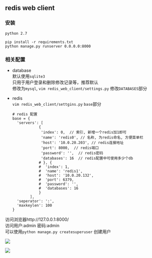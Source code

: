 ## redis web client
### 安装

```
python 2.7

pip install -r requirements.txt
python manage.py runserver 0.0.0.0:8000
```

### 相关配置
- database   
  默认使用`sqlite3`  
  只用于用户登录和删除修改记录等，推荐默认   
  修改为`mysql`, `vim redis_web_client/settings.py` 修改`DATABASES`部分
  
- redis  
  `vim redis_web_client/settgins.py` `base`部分
  
  ```
  # redis 配置
  base = {
    'servers': [
              {
               'index': 0,  // 索引, 新增一个redis加1即可
               'name': 'redis0', // 名称, 为redis命名, 方便菜单栏
               'host': '10.0.20.203', // redis连接地址
               'port': 8000,  // redis端口
               'password': '',  // redis密码
               'databases': 16  // redis配置中可使用多少个db
              # }, {
              #  'index': 1,
              #  'name': 'redis1',
              #  'host': '10.0.20.132',
              #  'port': 6379,
              #  'password': '',
              #  'databases': 16
              }
          ],
    'seperator': ':',
    'maxkeylen': 100
  }
  ```

访问浏览器http://127.0.0.1:8000/  
访问用户:admin 密码:admin   
可以使用`python manage.py createsuperuser` 创建用户

![](https://gitee.com/careyjike_173/redis_web_client/raw/master/static/img/1.png)


![](https://gitee.com/careyjike_173/redis_web_client/raw/master/static/img/2.png)